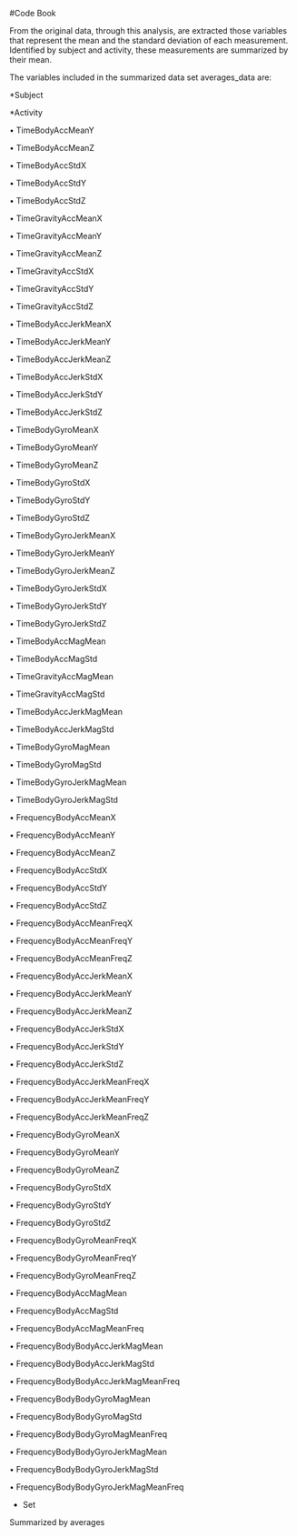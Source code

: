 #Code Book

From the original data, through this analysis, are extracted those variables that represent the mean and the standard deviation of each measurement. Identified by subject and activity, these measurements are summarized by their mean.

The variables included in the summarized data set averages_data are:

*Subject

*Activity

•	TimeBodyAccMeanY

•	TimeBodyAccMeanZ

•	TimeBodyAccStdX

•	TimeBodyAccStdY

•	TimeBodyAccStdZ

•	TimeGravityAccMeanX

•	TimeGravityAccMeanY

•	TimeGravityAccMeanZ

•	TimeGravityAccStdX

•	TimeGravityAccStdY

•	TimeGravityAccStdZ

•	TimeBodyAccJerkMeanX

•	TimeBodyAccJerkMeanY

•	TimeBodyAccJerkMeanZ

•	TimeBodyAccJerkStdX

•	TimeBodyAccJerkStdY

•	TimeBodyAccJerkStdZ

•	TimeBodyGyroMeanX

•	TimeBodyGyroMeanY

•	TimeBodyGyroMeanZ

•	TimeBodyGyroStdX

•	TimeBodyGyroStdY

•	TimeBodyGyroStdZ

•	TimeBodyGyroJerkMeanX

•	TimeBodyGyroJerkMeanY

•	TimeBodyGyroJerkMeanZ

•	TimeBodyGyroJerkStdX

•	TimeBodyGyroJerkStdY

•	TimeBodyGyroJerkStdZ

•	TimeBodyAccMagMean

•	TimeBodyAccMagStd

•	TimeGravityAccMagMean

•	TimeGravityAccMagStd

•	TimeBodyAccJerkMagMean

•	TimeBodyAccJerkMagStd

•	TimeBodyGyroMagMean

•	TimeBodyGyroMagStd

•	TimeBodyGyroJerkMagMean

•	TimeBodyGyroJerkMagStd

•	FrequencyBodyAccMeanX

•	FrequencyBodyAccMeanY

•	FrequencyBodyAccMeanZ

•	FrequencyBodyAccStdX

•	FrequencyBodyAccStdY

•	FrequencyBodyAccStdZ

•	FrequencyBodyAccMeanFreqX

•	FrequencyBodyAccMeanFreqY

•	FrequencyBodyAccMeanFreqZ

•	FrequencyBodyAccJerkMeanX

•	FrequencyBodyAccJerkMeanY

•	FrequencyBodyAccJerkMeanZ

•	FrequencyBodyAccJerkStdX

•	FrequencyBodyAccJerkStdY

•	FrequencyBodyAccJerkStdZ

•	FrequencyBodyAccJerkMeanFreqX

•	FrequencyBodyAccJerkMeanFreqY

•	FrequencyBodyAccJerkMeanFreqZ

•	FrequencyBodyGyroMeanX

•	FrequencyBodyGyroMeanY

•	FrequencyBodyGyroMeanZ

•	FrequencyBodyGyroStdX

•	FrequencyBodyGyroStdY

•	FrequencyBodyGyroStdZ

•	FrequencyBodyGyroMeanFreqX

•	FrequencyBodyGyroMeanFreqY

•	FrequencyBodyGyroMeanFreqZ

•	FrequencyBodyAccMagMean

•	FrequencyBodyAccMagStd

•	FrequencyBodyAccMagMeanFreq

•	FrequencyBodyBodyAccJerkMagMean

•	FrequencyBodyBodyAccJerkMagStd

•	FrequencyBodyBodyAccJerkMagMeanFreq

•	FrequencyBodyBodyGyroMagMean

•	FrequencyBodyBodyGyroMagStd

•	FrequencyBodyBodyGyroMagMeanFreq

•	FrequencyBodyBodyGyroJerkMagMean

•	FrequencyBodyBodyGyroJerkMagStd

•	FrequencyBodyBodyGyroJerkMagMeanFreq

* Set


Summarized by averages
